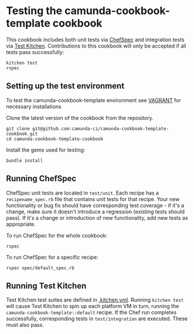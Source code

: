 # Testing the camunda-cookbook-template cookbook

This cookbook includes both unit tests via [ChefSpec](https://github.com/sethvargo/chefspec) and integration tests via [Test Kitchen](https://github.com/test-kitchen/test-kitchen). Contributions to this cookbook will only be accepted if all tests pass successfully:

    kitchen test
    rspec


## Setting up the test environment

To test the camunda-cookbook-template environment see [VAGRANT](VAGRANT.md) for necessary installations


Clone the latest version of the cookbook from the repository.

    git clone git@github.com:camunda-ci/camunda-cookbook-template-cookbook.git
    cd camunda-cookbook-template-cookbook

Install the gems used for testing:

    bundle install


## Running ChefSpec

ChefSpec unit tests are located in `test/unit`. Each recipe has a `recipename_spec.rb` file that contains unit tests for that recipe. Your new functionality or bug fix should have corresponding test coverage - if it's a change, make sure it doesn't introduce a regression (existing tests should pass). If it's a change or introduction of new functionality, add new tests as appropriate.

To run ChefSpec for the whole cookbook:

    rspec

To run ChefSpec for a specific recipe:

    rspec spec/default_spec.rb

    
## Running Test Kitchen

Test Kitchen test suites are defined in [.kitchen.yml](https://github.com/camunda/camunda-cookbook-template-cookbook/blob/master/.kitchen.yml). Running `kitchen test` will cause Test Kitchen to spin up each platform VM in turn, running the `camunda-cookbook-template::default` recipe. If the Chef run completes successfully, corresponding tests in `test/integration` are executed. These must also pass.